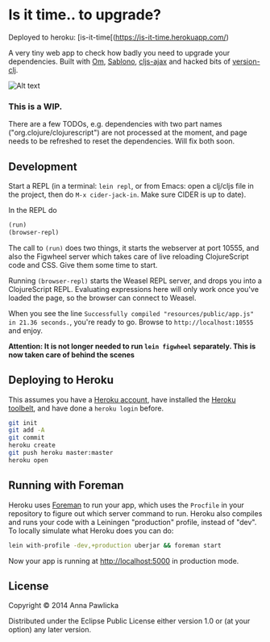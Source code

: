 Is it time.. to upgrade?
========================

Deployed to heroku: [is-it-time[(https://is-it-time.herokuapp.com/)

A very tiny web app to check how badly you need to upgrade your
dependencies. Built with [Om](https://github.com/swannodette/om), [Sablono](https://github.com/r0man/sablono), [cljs-ajax](https://github.com/JulianBirch/cljs-ajax) and hacked bits of [version-clj](https://github.com/xsc/version-clj).


![Alt text](http://i.imgur.com/tpUQzNf.png "Is it time to upgrade?")

### This is a WIP. ###
There are a few TODOs, e.g. dependencies with two part names
("org.clojure/clojurescript") are not processed at the moment, and
page needs to be refreshed to reset the dependencies. Will fix both soon.

## Development

Start a REPL (in a terminal: `lein repl`, or from Emacs: open a
clj/cljs file in the project, then do `M-x cider-jack-in`. Make sure
CIDER is up to date).

In the REPL do

```clojure
(run)
(browser-repl)
```

The call to `(run)` does two things, it starts the webserver at port
10555, and also the Figwheel server which takes care of live reloading
ClojureScript code and CSS. Give them some time to start.

Running `(browser-repl)` starts the Weasel REPL server, and drops you
into a ClojureScript REPL. Evaluating expressions here will only work
once you've loaded the page, so the browser can connect to Weasel.

When you see the line `Successfully compiled "resources/public/app.js"
in 21.36 seconds.`, you're ready to go. Browse to
`http://localhost:10555` and enjoy.

**Attention: It is not longer needed to run `lein figwheel`
  separately. This is now taken care of behind the scenes**

## Deploying to Heroku

This assumes you have a
[Heroku account](https://signup.heroku.com/dc), have installed the
[Heroku toolbelt](https://toolbelt.heroku.com/), and have done a
`heroku login` before.

``` sh
git init
git add -A
git commit
heroku create
git push heroku master:master
heroku open
```

## Running with Foreman

Heroku uses [Foreman](http://ddollar.github.io/foreman/) to run your
app, which uses the `Procfile` in your repository to figure out which
server command to run. Heroku also compiles and runs your code with a
Leiningen "production" profile, instead of "dev". To locally simulate
what Heroku does you can do:

``` sh
lein with-profile -dev,+production uberjar && foreman start
```

Now your app is running at
[http://localhost:5000](http://localhost:5000) in production mode.

## License

Copyright © 2014 Anna Pawlicka

Distributed under the Eclipse Public License either version 1.0 or (at
your option) any later version.
